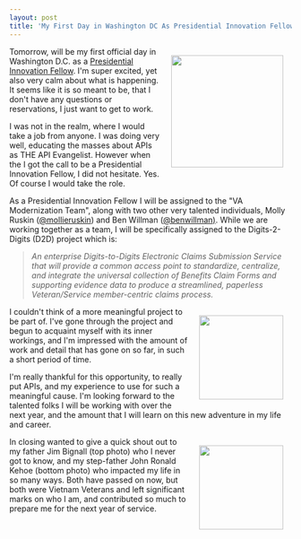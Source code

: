 ```yaml
---
layout: post
title: 'My First Day in Washington DC As Presidential Innovation Fellow'
---
```

<p><img style="padding: 15px;" src="https://s3.amazonaws.com/kinlane-productions/kin-lane/kinlane-white-house-3-web.jpg" alt="" width="200" align="right" /></p>
<p>Tomorrow, will be my first official day in Washington D.C. as a <a href="http://www.whitehouse.gov/innovationfellows/round-2-fellows">Presidential Innovation Fellow</a>. I'm super excited, yet also very calm about what is happening.  It seems like it is so meant to be, that I don't have any questions or reservations, I just want to get to work.</p>
<p>I was not in the realm, where I would take a job from anyone.  I was doing very well, educating the masses about APIs as THE API Evangelist.  However when the I got the call to be a Presidential Innovation Fellow, I did not hesitate.  Yes.  Of course I would take the role.</p>
<p>As a Presidential Innovation Fellow I will be assigned to the "VA Modernization Team", along with two other very talented individuals, Molly Ruskin (<a href="https://twitter.com/mollieruskin">@mollieruskin</a>) and Ben Willman (<a href="/admin/blog/benwillman">@benwillman)</a>. While we are working together as a team, I will be specifically assigned to the Digits-2-Digits (D2D) project which is:</p>
<blockquote><em>An enterprise Digits-to-Digits Electronic Claims Submission Service that will provide a common access point to standardize, centralize, and integrate the universal collection of Benefits Claim Forms and supporting evidence data to produce a streamlined, paperless Veteran/Service member-centric claims process.</em></blockquote>
<p><img style="padding: 15px;" src="https://s3.amazonaws.com/kinlane-productions/kin-lane/william-bignall-1.jpg" alt="" width="150" align="right" /></p>
<p>I couldn't think of a more meaningful project to be part of. I've gone through the project and begun to acquaint myself with its inner workings, and I'm impressed with the amount of work and detail that has gone on so far, in such a short period of time.</p>
<p>I'm really thankful for this opportunity, to really put APIs, and my experience to use for such a meaningful cause. I'm looking forward to the talented folks I will be working with over the next year, and the amount that I will learn on this new adventure in my life and career.</p>
<p><img style="padding: 15px;" src="https://s3.amazonaws.com/kinlane-productions/kin-lane/John-Ronald-Kehoe.png" alt="" width="150" align="right" /></p>
<p>In closing wanted to give a quick shout out to my father Jim Bignall (top photo) who I never got to know, and my step-father John Ronald Kehoe (bottom photo) who impacted my life in so many ways. Both have passed on now, but both were Vietnam Veterans and left significant marks on who I am, and contributed so much to prepare me for the next year of service.</p>